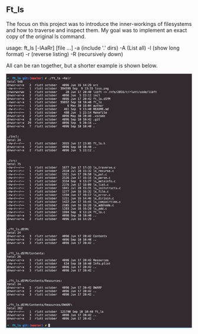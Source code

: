 ## Ft_ls

The focus on this project was to introduce the inner-workings 
of filesystems and how to traverse and inspect them. 
My goal was to implement an exact copy of the original ls command.
 
usage: ft_ls [-lAaRr] [file ...]
-a (include '.' dirs) 
-A (List all) 
-l (show long format) 
-r (reverse listing)
-R (recursively down)

All can be ran together, but a shorter example is shown below. 

![example](https://github.com/Dauie/ft_ls/blob/master/lsss.png)
